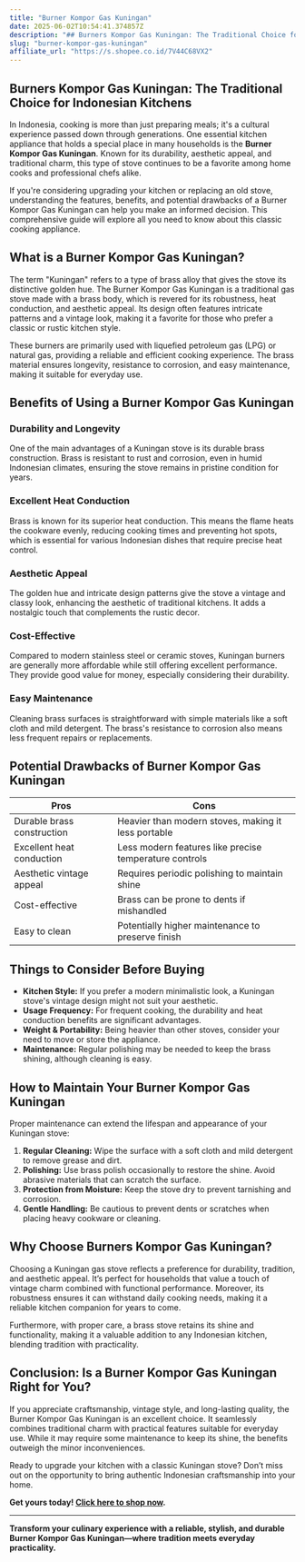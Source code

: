 ```yaml
---
title: "Burner Kompor Gas Kuningan"
date: 2025-06-02T10:54:41.374857Z
description: "## Burners Kompor Gas Kuningan: The Traditional Choice for Indonesian Kitchens..."
slug: "burner-kompor-gas-kuningan"
affiliate_url: "https://s.shopee.co.id/7V44C68VX2"
---
```

## Burners Kompor Gas Kuningan: The Traditional Choice for Indonesian Kitchens

In Indonesia, cooking is more than just preparing meals; it's a cultural experience passed down through generations. One essential kitchen appliance that holds a special place in many households is the **Burner Kompor Gas Kuningan**. Known for its durability, aesthetic appeal, and traditional charm, this type of stove continues to be a favorite among home cooks and professional chefs alike.

If you're considering upgrading your kitchen or replacing an old stove, understanding the features, benefits, and potential drawbacks of a Burner Kompor Gas Kuningan can help you make an informed decision. This comprehensive guide will explore all you need to know about this classic cooking appliance.

## What is a Burner Kompor Gas Kuningan?

The term "Kuningan" refers to a type of brass alloy that gives the stove its distinctive golden hue. The Burner Kompor Gas Kuningan is a traditional gas stove made with a brass body, which is revered for its robustness, heat conduction, and aesthetic appeal. Its design often features intricate patterns and a vintage look, making it a favorite for those who prefer a classic or rustic kitchen style.

These burners are primarily used with liquefied petroleum gas (LPG) or natural gas, providing a reliable and efficient cooking experience. The brass material ensures longevity, resistance to corrosion, and easy maintenance, making it suitable for everyday use.

## Benefits of Using a Burner Kompor Gas Kuningan

### Durability and Longevity

One of the main advantages of a Kuningan stove is its durable brass construction. Brass is resistant to rust and corrosion, even in humid Indonesian climates, ensuring the stove remains in pristine condition for years.

### Excellent Heat Conduction

Brass is known for its superior heat conduction. This means the flame heats the cookware evenly, reducing cooking times and preventing hot spots, which is essential for various Indonesian dishes that require precise heat control.

### Aesthetic Appeal

The golden hue and intricate design patterns give the stove a vintage and classy look, enhancing the aesthetic of traditional kitchens. It adds a nostalgic touch that complements the rustic decor.

### Cost-Effective

Compared to modern stainless steel or ceramic stoves, Kuningan burners are generally more affordable while still offering excellent performance. They provide good value for money, especially considering their durability.

### Easy Maintenance

Cleaning brass surfaces is straightforward with simple materials like a soft cloth and mild detergent. The brass's resistance to corrosion also means less frequent repairs or replacements.

## Potential Drawbacks of Burner Kompor Gas Kuningan

| Pros | Cons |
| --- | --- |
| Durable brass construction | Heavier than modern stoves, making it less portable |
| Excellent heat conduction | Less modern features like precise temperature controls |
| Aesthetic vintage appeal | Requires periodic polishing to maintain shine |
| Cost-effective | Brass can be prone to dents if mishandled |
| Easy to clean | Potentially higher maintenance to preserve finish |

## Things to Consider Before Buying

- **Kitchen Style:** If you prefer a modern minimalistic look, a Kuningan stove's vintage design might not suit your aesthetic.
- **Usage Frequency:** For frequent cooking, the durability and heat conduction benefits are significant advantages.
- **Weight & Portability:** Being heavier than other stoves, consider your need to move or store the appliance.
- **Maintenance:** Regular polishing may be needed to keep the brass shining, although cleaning is easy.

## How to Maintain Your Burner Kompor Gas Kuningan

Proper maintenance can extend the lifespan and appearance of your Kuningan stove:

1. **Regular Cleaning:** Wipe the surface with a soft cloth and mild detergent to remove grease and dirt.
2. **Polishing:** Use brass polish occasionally to restore the shine. Avoid abrasive materials that can scratch the surface.
3. **Protection from Moisture:** Keep the stove dry to prevent tarnishing and corrosion.
4. **Gentle Handling:** Be cautious to prevent dents or scratches when placing heavy cookware or cleaning.

## Why Choose Burners Kompor Gas Kuningan?

Choosing a Kuningan gas stove reflects a preference for durability, tradition, and aesthetic appeal. It’s perfect for households that value a touch of vintage charm combined with functional performance. Moreover, its robustness ensures it can withstand daily cooking needs, making it a reliable kitchen companion for years to come.

Furthermore, with proper care, a brass stove retains its shine and functionality, making it a valuable addition to any Indonesian kitchen, blending tradition with practicality.

## Conclusion: Is a Burner Kompor Gas Kuningan Right for You?

If you appreciate craftsmanship, vintage style, and long-lasting quality, the Burner Kompor Gas Kuningan is an excellent choice. It seamlessly combines traditional charm with practical features suitable for everyday use. While it may require some maintenance to keep its shine, the benefits outweigh the minor inconveniences.

Ready to upgrade your kitchen with a classic Kuningan stove? Don’t miss out on the opportunity to bring authentic Indonesian craftsmanship into your home.

**Get yours today! [Click here to shop now](https://s.shopee.co.id/7V44C68VX2).**

---

**Transform your culinary experience with a reliable, stylish, and durable Burner Kompor Gas Kuningan—where tradition meets everyday practicality.**